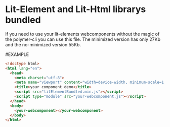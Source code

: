 # Lit-Element and Lit-Html librarys bundled

If you need to use your lit-elements webcomponents without the magic of the polymer-cli you can use this file.
The minimized version has only 27Kb and the no-minimized version 55Kb.

#EXAMPLE

```html
<!doctype html>
<html lang="en">
  <head>
    <meta charset="utf-8">
    <meta name="viewport" content="width=device-width, minimum-scale=1, initial-scale=1, user-scalable=yes">
    <title>your component demo</title>
    <script src="litElementBundled.min.js"></script>
    <script type="module" src="your-webcomponent.js"></script>
  </head>
  <body>
    <your-webcomponent></your-webcomponent>
  </body>
</html>
```
